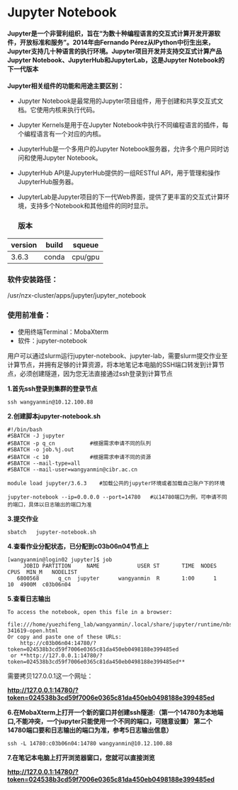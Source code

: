 #                                                         Jupyter Notebook



#### Jupyter是一个非营利组织，旨在“为数十种编程语言的交互式计算开发开源软件，开放标准和服务”。2014年由Fernando Pérez从IPython中衍生出来，Jupyter支持几十种语言的执行环境。Jupyter项目开发并支持交互式计算产品Jupyter Notebook、JupyterHub和JupyterLab，这是Jupyter Notebook的下一代版本



**Jupyter相关组件的功能和用途主要区别：**

- Jupyter Notebook是最常用的Jupyter项目组件，用于创建和共享交互式文档。它使用内核来执行代码。

- Jupyter Kernels是用于在Jupyter Notebook中执行不同编程语言的插件，每个编程语言有一个对应的内核。

- JupyterHub是一个多用户的Jupyter Notebook服务器，允许多个用户同时访问和使用Jupyter Notebook。

- JupyterHub API是JupyterHub提供的一组RESTful API，用于管理和操作JupyterHub服务器。

- JupyterLab是Jupyter项目的下一代Web界面，提供了更丰富的交互式计算环境，支持多个Notebook和其他组件的同时显示。

  ### 版本

| version | build | squeue  |
| ------- | ----- | ------- |
| 3.6.3   | conda | cpu/gpu |

### 软件安装路径：

/usr/nzx-cluster/apps/jupyter/jupyter_notebook

### 使用前准备：

- 使用终端Terminal：MobaXterm
- 软件：jupyter-notebook

用户可以通过slurm运行jupyter-notebook、jupyter-lab，需要slurm提交作业至计算节点，并拥有足够的计算资源，将本地笔记本电脑的SSH端口转发到计算节点，必须创建隧道，因为您无法直接通过ssh登录到计算节点



**1.首先ssh登录到集群的登录节点**

```
ssh wangyanmin@10.12.100.88
```

**2.创建脚本jupyter-notebook.sh**

```
#!/bin/bash 
#SBATCH -J jupyter 
#SBATCH -p q_cn           #根据需求申请不同的队列
#SBATCH -o job.%j.out 
#SBATCH -c 10             #根据需求申请不同的资源
#SBATCH --mail-type=all 
#SBATCH --mail-user=wangyanmin@cibr.ac.cn 

module load jupyter/3.6.3    #加载公共的jupyter环境或者加载自己账户下的环境

jupyter-notebook --ip=0.0.0.0 --port=14780   #以14780端口为例，可申请不同的端口，具体以日志输出的端口为准
```



**3.提交作业**

```
sbatch   jupyter-notebook.sh
```

**4.查看作业分配状态，已分配到c03b06n04节点上**

```
[wangyanmin@login02 jupyter]$ job
     JOBID PARTITION     NAME            USER ST       TIME  NODES   CPUS  MIN_M   NODELIST
   6800568      q_cn  jupyter      wangyanmin  R       1:00      1     10  4900M  c03b06n04
```

**5.查看日志输出**

```
To access the notebook, open this file in a browser: 
    file:///home/yuezhifeng_lab/wangyanmin/.local/share/jupyter/runtime/nbserver-341619-open.html 
Or copy and paste one of these URLs: 
    http://c03b06n04:14780/?token=024538b3cd59f7006e0365c81da450eb0498188e399485ed 
 or **http://127.0.0.1:14780/?token=024538b3cd59f7006e0365c81da450eb0498188e399485ed** 
```

需要拷贝127.0.0.1这一个网址：

**http://127.0.0.1:14780/?token=024538b3cd59f7006e0365c81da450eb0498188e399485ed**

**6.在MobaXterm上打开一个新的窗口并创建ssh隧道:（第一个14780为本地端口,不能冲突，一个jupyter只能使用一个不同的端口，可随意设置） 第二个14780端口要和日志输出的端口为准，参考5日志输出信息）**

```
ssh -L 14780:c03b06n04:14780 wangyanmin@10.12.100.88
```

**7.在笔记本电脑上打开浏览器窗口，您就可以直接浏览**

**http://127.0.0.1:14780/?token=024538b3cd59f7006e0365c81da450eb0498188e399485ed**





